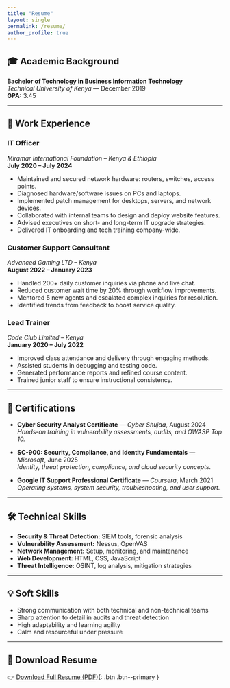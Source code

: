 ```yaml
---
title: "Resume"
layout: single
permalink: /resume/
author_profile: true
---
```


## 🎓 Academic Background

**Bachelor of Technology in Business Information Technology**  
*Technical University of Kenya* — December 2019  
**GPA:** 3.45

---

## 💼 Work Experience

### **IT Officer**  
*Miramar International Foundation – Kenya & Ethiopia*  
**July 2020 – July 2024**

- Maintained and secured network hardware: routers, switches, access points.
- Diagnosed hardware/software issues on PCs and laptops.
- Implemented patch management for desktops, servers, and network devices.
- Collaborated with internal teams to design and deploy website features.
- Advised executives on short- and long-term IT upgrade strategies.
- Delivered IT onboarding and tech training company-wide.

### **Customer Support Consultant**  
*Advanced Gaming LTD – Kenya*  
**August 2022 – January 2023**

- Handled 200+ daily customer inquiries via phone and live chat.
- Reduced customer wait time by 20% through workflow improvements.
- Mentored 5 new agents and escalated complex inquiries for resolution.
- Identified trends from feedback to boost service quality.

### **Lead Trainer**  
*Code Club Limited – Kenya*  
**January 2020 – July 2022**

- Improved class attendance and delivery through engaging methods.
- Assisted students in debugging and testing code.
- Generated performance reports and refined course content.
- Trained junior staff to ensure instructional consistency.

---

## 🧠 Certifications

- **Cyber Security Analyst Certificate** — *Cyber Shujaa*, August 2024  
  _Hands-on training in vulnerability assessments, audits, and OWASP Top 10._

- **SC-900: Security, Compliance, and Identity Fundamentals** — *Microsoft*, June 2025  
  _Identity, threat protection, compliance, and cloud security concepts._

- **Google IT Support Professional Certificate** — *Coursera*, March 2021  
  _Operating systems, system security, troubleshooting, and user support._

---

## 🛠 Technical Skills

- **Security & Threat Detection:** SIEM tools, forensic analysis  
- **Vulnerability Assessment:** Nessus, OpenVAS  
- **Network Management:** Setup, monitoring, and maintenance  
- **Web Development:** HTML, CSS, JavaScript  
- **Threat Intelligence:** OSINT, log analysis, mitigation strategies

---

## 💡 Soft Skills

- Strong communication with both technical and non-technical teams  
- Sharp attention to detail in audits and threat detection  
- High adaptability and learning agility  
- Calm and resourceful under pressure

---

## 📄 Download Resume

👉 [Download Full Resume (PDF)](/assets/files/Brian_Kabucho_CV.pdf){: .btn .btn--primary }

